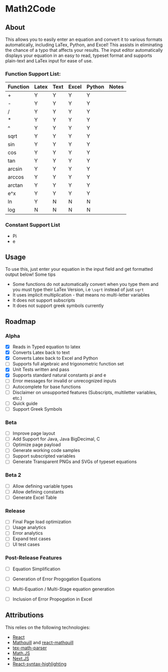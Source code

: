 # Math2Code
## About
This allows you to easily enter an equation and convert it to various formats automatically, including LaTex, Python, and Excel! This assists in eliminating the chance of a typo that affects your results. The input editor automatically displays your equation in an easy to read, typeset format and supports plain-text and LaTex input for ease of use.

### Function Support List:

| Function | Latex | Text  | Excel | Python | Notes |
| -------- | ----- | ----  | ----  | ------ | ----- |
| +        | Y     | Y     | Y     | Y      |       |
| -        | Y     | Y     | Y     | Y      |       |
| /        | Y     | Y     | Y     | Y      |       |
| *        | Y     | Y     | Y     | Y      |       |
| ^        | Y     | Y     | Y     | Y      |       |
| sqrt     | Y     | Y     | Y     | Y      |       |
| sin      | Y     | Y     | Y     | Y      |       |
| cos      | Y     | Y     | Y     | Y      |       |
| tan      | Y     | Y     | Y     | Y      |       |
| arcsin   | Y     | Y     | Y     | Y      |       |
| arccos   | Y     | Y     | Y     | Y      |       |
| arctan   | Y     | Y     | Y     | Y      |       |
| e^x      | Y     | Y     | Y     | Y      |       |
| ln       | Y     | N     | N     | N      |       |
| log      | N     | N     | N     | N      |       |

### Constant Support List
 - Pi
 - e
## Usage
To use this, just enter your equation in the input field and get formatted output below! Some tips
 - Some functions do not automatically convert when you type them and you must type their LaTex Version, i.e `\sqrt` instead of just `sqrt`
 - It uses implicit multiplication - that means no multi-letter variables 
 - It does not support subscripts
 - It does not support greek symbols currently

## Roadmap
### Alpha
- [X] Reads in Typed equation to latex
- [X] Converts Latex back to text
- [X] Converts Latex back to Excel and Python
- [ ] Supports full algebraic and trigonometric function set
- [X] Unit Tests written and pass
- [X] Supports standard natural constants pi and e
- [ ] Error messages for invalid or unrecognized inputs
- [ ] Autocomplete for base functions
- [ ] Disclaimer on unsupported features (Subscripts, multiletter variables, etc.)
- [ ] Quick guide
- [ ] Support Greek Symbols

### Beta
- [ ] Improve page layout
- [ ] Add Support for Java, Java BigDecimal, C
- [ ] Optimize page payload
- [ ] Generate working code samples
- [ ] Support subscripted variables
- [ ] Generate Transparent PNGs and SVGs of typeset equations

### Beta 2
- [ ] Allow defining variable types
- [ ] Allow defining constants
- [ ] Generate Excel Table

### Release
- [ ] Final Page load optimization
- [ ] Usage analytics
- [ ] Error analytics
- [ ] Expand test cases
- [ ] UI test cases

### Post-Release Features
- [ ] Equation Simplification
- [ ] Generation of Error Progogation Equations
- [ ] Multi-Equation / Multi-Stage equation generation
- [ ] Inclusion of Error Propogation in Excel


## Attributions
This relies on the following technologies:
 - [React](https://react.dev/)
 - [Mathquill](http://mathquill.com/) and [react-mathquill](https://github.com/viktorstrate/react-mathquill)
 - [tex-math-parser](https://github.com/davidtranhq/tex-math-parser)
 - [Math.JS](https://mathjs.org/)
 - [Next.JS](https://nextjs.org/)
 - [React-syntax-highlighting](https://github.com/react-syntax-highlighter/react-syntax-highlighter)
